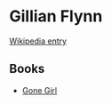# Gillian Flynn

[Wikipedia entry](https://en.wikipedia.org/wiki/Gillian_Flynn)

## Books

- [Gone Girl](Gone_Girl.md)
